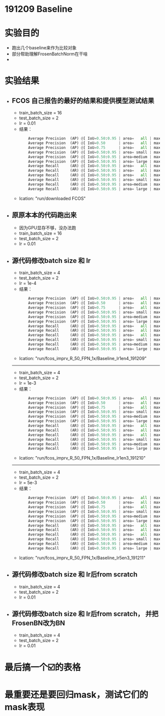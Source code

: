# 191209 Baseline

# 实验目的
- 跑出几个baseline来作为比较对象
- 部分帮助理解FrosenBatchNorm在干啥
- 
# 实验结果
- ## FCOS 自己报告的最好的结果和提供模型测试结果
  - train_batch_size = 16
  - test_batch_size = 2
  - lr = 0.01
  - 结果：
    ```python
        Average Precision  (AP) @[ IoU=0.50:0.95 | area=   all | maxDets=100 ] = 0.387
        Average Precision  (AP) @[ IoU=0.50      | area=   all | maxDets=100 ] = 0.573
        Average Precision  (AP) @[ IoU=0.75      | area=   all | maxDets=100 ] = 0.419
        Average Precision  (AP) @[ IoU=0.50:0.95 | area= small | maxDets=100 ] = 0.226
        Average Precision  (AP) @[ IoU=0.50:0.95 | area=medium | maxDets=100 ] = 0.424
        Average Precision  (AP) @[ IoU=0.50:0.95 | area= large | maxDets=100 ] = 0.502
        Average Recall     (AR) @[ IoU=0.50:0.95 | area=   all | maxDets=  1 ] = 0.325
        Average Recall     (AR) @[ IoU=0.50:0.95 | area=   all | maxDets= 10 ] = 0.536
        Average Recall     (AR) @[ IoU=0.50:0.95 | area=   all | maxDets=100 ] = 0.572
        Average Recall     (AR) @[ IoU=0.50:0.95 | area= small | maxDets=100 ] = 0.367
        Average Recall     (AR) @[ IoU=0.50:0.95 | area=medium | maxDets=100 ] = 0.617
        Average Recall     (AR) @[ IoU=0.50:0.95 | area= large | maxDets=100 ] = 0.726
    ```
  - lcation: "run/downloaded FCOS" 
- ## 原原本本的代码跑出来
  - 因为GPU显存不够，没办法跑
  - train_batch_size = 16
  - test_batch_size = 2
  - lr = 0.01
- ## 源代码修改batch size 和 lr
  - train_batch_size = 4
  - test_batch_size = 2
  - lr = 1e-4
  - 结果：
    ```python
        Average Precision  (AP) @[ IoU=0.50:0.95 | area=   all | maxDets=100 ] = 0.172
        Average Precision  (AP) @[ IoU=0.50      | area=   all | maxDets=100 ] = 0.327
        Average Precision  (AP) @[ IoU=0.75      | area=   all | maxDets=100 ] = 0.161
        Average Precision  (AP) @[ IoU=0.50:0.95 | area= small | maxDets=100 ] = 0.095
        Average Precision  (AP) @[ IoU=0.50:0.95 | area=medium | maxDets=100 ] = 0.197
        Average Precision  (AP) @[ IoU=0.50:0.95 | area= large | maxDets=100 ] = 0.226
        Average Recall     (AR) @[ IoU=0.50:0.95 | area=   all | maxDets=  1 ] = 0.195
        Average Recall     (AR) @[ IoU=0.50:0.95 | area=   all | maxDets= 10 ] = 0.345
        Average Recall     (AR) @[ IoU=0.50:0.95 | area=   all | maxDets=100 ] = 0.374
        Average Recall     (AR) @[ IoU=0.50:0.95 | area= small | maxDets=100 ] = 0.188
        Average Recall     (AR) @[ IoU=0.50:0.95 | area=medium | maxDets=100 ] = 0.410
        Average Recall     (AR) @[ IoU=0.50:0.95 | area= large | maxDets=100 ] = 0.519
    ```
  - lcation: "run/fcos_imprv_R_50_FPN_1x/Baseline_lr1en4_191209" 
  ------
  - train_batch_size = 4
  - test_batch_size = 2
  - lr = 1e-3
  - 结果：
    ```python
        Average Precision  (AP) @[ IoU=0.50:0.95 | area=   all | maxDets=100 ] = 0.292
        Average Precision  (AP) @[ IoU=0.50      | area=   all | maxDets=100 ] = 0.470
        Average Precision  (AP) @[ IoU=0.75      | area=   all | maxDets=100 ] = 0.308
        Average Precision  (AP) @[ IoU=0.50:0.95 | area= small | maxDets=100 ] = 0.163
        Average Precision  (AP) @[ IoU=0.50:0.95 | area=medium | maxDets=100 ] = 0.325
        Average Precision  (AP) @[ IoU=0.50:0.95 | area= large | maxDets=100 ] = 0.383
        Average Recall     (AR) @[ IoU=0.50:0.95 | area=   all | maxDets=  1 ] = 0.270
        Average Recall     (AR) @[ IoU=0.50:0.95 | area=   all | maxDets= 10 ] = 0.455
        Average Recall     (AR) @[ IoU=0.50:0.95 | area=   all | maxDets=100 ] = 0.490
        Average Recall     (AR) @[ IoU=0.50:0.95 | area= small | maxDets=100 ] = 0.283
        Average Recall     (AR) @[ IoU=0.50:0.95 | area=medium | maxDets=100 ] = 0.539
        Average Recall     (AR) @[ IoU=0.50:0.95 | area= large | maxDets=100 ] = 0.645
    ```
  - lcation: "run/fcos_imprv_R_50_FPN_1x/Baseline_lr1en3_191210" 
  ------
  - train_batch_size = 4
  - test_batch_size = 2
  - lr = 5e-3
  - 结果：
    ```python
        Average Precision  (AP) @[ IoU=0.50:0.95 | area=   all | maxDets=100 ] = 0.319
        Average Precision  (AP) @[ IoU=0.50      | area=   all | maxDets=100 ] = 0.492
        Average Precision  (AP) @[ IoU=0.75      | area=   all | maxDets=100 ] = 0.342
        Average Precision  (AP) @[ IoU=0.50:0.95 | area= small | maxDets=100 ] = 0.183
        Average Precision  (AP) @[ IoU=0.50:0.95 | area=medium | maxDets=100 ] = 0.358
        Average Precision  (AP) @[ IoU=0.50:0.95 | area= large | maxDets=100 ] = 0.416
        Average Recall     (AR) @[ IoU=0.50:0.95 | area=   all | maxDets=  1 ] = 0.286
        Average Recall     (AR) @[ IoU=0.50:0.95 | area=   all | maxDets= 10 ] = 0.484
        Average Recall     (AR) @[ IoU=0.50:0.95 | area=   all | maxDets=100 ] = 0.519
        Average Recall     (AR) @[ IoU=0.50:0.95 | area= small | maxDets=100 ] = 0.317
        Average Recall     (AR) @[ IoU=0.50:0.95 | area=medium | maxDets=100 ] = 0.572
        Average Recall     (AR) @[ IoU=0.50:0.95 | area= large | maxDets=100 ] = 0.675
    ```
  - lcation: "run/fcos_imprv_R_50_FPN_1x/Baseline_lr5en3_191211" 

- ## 源代码修改batch size 和 lr后from scratch
  - train_batch_size = 4
  - test_batch_size = 2
  - lr = 0.01


- ## 源代码修改batch size 和 lr后from scratch， 并把FrosenBN改为BN
  - train_batch_size = 4
  - test_batch_size = 2
  - lr = 0.01

# 最后搞一个☑️的表格

# 最重要还是要回归mask，测试它们的mask表现